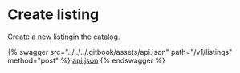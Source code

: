 # Create listing

Create a new listingin the catalog.

{% swagger src="../../../.gitbook/assets/api.json" path="/v1/listings" method="post" %}
[api.json](../../../.gitbook/assets/api.json)
{% endswagger %}
